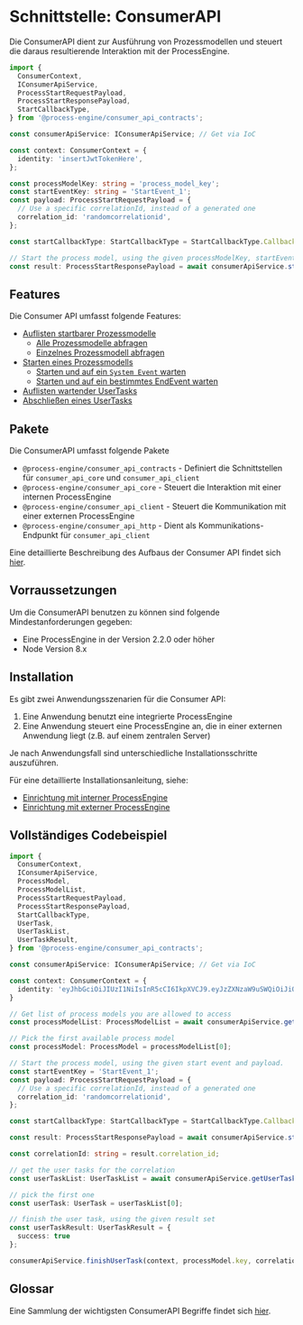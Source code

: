 # Schnittstelle: ConsumerAPI

Die ConsumerAPI dient zur Ausführung von Prozessmodellen und steuert die daraus
resultierende Interaktion mit der ProcessEngine.

```TypeScript
import {
  ConsumerContext,
  IConsumerApiService,
  ProcessStartRequestPayload,
  ProcessStartResponsePayload,
  StartCallbackType,
} from '@process-engine/consumer_api_contracts';

const consumerApiService: IConsumerApiService; // Get via IoC

const context: ConsumerContext = {
  identity: 'insertJwtTokenHere',
};

const processModelKey: string = 'process_model_key';
const startEventKey: string = 'StartEvent_1';
const payload: ProcessStartRequestPayload = {
  // Use a specific correlationId, instead of a generated one
  correlation_id: 'randomcorrelationid',
};

const startCallbackType: StartCallbackType = StartCallbackType.CallbackOnProcessInstanceCreated;

// Start the process model, using the given processModelKey, startEventKey and payload.
const result: ProcessStartResponsePayload = await consumerApiService.startProcess(consumerContext, processModelKey, startEventKey, payload, startCallbackType);
```

## Features

Die Consumer API umfasst folgende Features:

* [Auflisten startbarer Prozessmodelle](./consumer_api/list-startable-process-models.md)
  * [Alle Prozessmodelle abfragen](./consumer_api/list-startable-process-models.md#alle-prozessmodelle-abfragen)
  * [Einzelnes Prozessmodell abfragen](./consumer_api/list-startable-process-models.md#einzelnes-prozessmodell-abfragen)
* [Starten eines Prozessmodells](./consumer_api/start-process-instance.md)
  * [Starten und auf ein `System Event` warten](./consumer_api/start-process-instance.md#starten-und-auf-ein-system-event-warten)
  * [Starten und auf ein bestimmtes EndEvent warten](./consumer_api/start-process-instance.md#starten-und-auf-ein-bestimmtes-endevent-warten)
* [Auflisten wartender UserTasks](./consumer_api/list-waiting-usertasks.md)
* [Abschließen eines UserTasks](./consumer_api/finish-user-task.md)

## Pakete

Die ConsumerAPI umfasst folgende Pakete
- `@process-engine/consumer_api_contracts` - Definiert die Schnittstellen
für `consumer_api_core` und `consumer_api_client`
- `@process-engine/consumer_api_core` - Steuert die Interaktion mit einer
internen ProcessEngine
- `@process-engine/consumer_api_client` - Steuert die Kommunikation mit einer
externen ProcessEngine
- `@process-engine/consumer_api_http` - Dient als Kommunikations-Endpunkt
für `consumer_api_client`

Eine detaillierte Beschreibung des Aufbaus der Consumer API findet sich [hier](./consumer_api/consumer-api-structure.md).

## Vorraussetzungen

Um die ConsumerAPI benutzen zu können sind folgende Mindestanforderungen gegeben:

- Eine ProcessEngine in der Version 2.2.0 oder höher
- Node Version 8.x

## Installation

Es gibt zwei Anwendungsszenarien für die Consumer API:
1. Eine Anwendung benutzt eine integrierte ProcessEngine
2. Eine Anwendung steuert eine ProcessEngine an, die in einer externen
Anwendung liegt (z.B. auf einem zentralen Server)

Je nach Anwendungsfall sind unterschiedliche Installationsschritte auszuführen.

Für eine detaillierte Installationsanleitung, siehe:
- [Einrichtung mit interner ProcessEngine](./consumer_api/setup_internal_process_engine.md)
- [Einrichtung mit externer ProcessEngine](./consumer_api/setup_external_process_engine.md)

## Vollständiges Codebeispiel

```TypeScript
import {
  ConsumerContext,
  IConsumerApiService,
  ProcessModel,
  ProcessModelList,
  ProcessStartRequestPayload,
  ProcessStartResponsePayload,
  StartCallbackType,
  UserTask,
  UserTaskList,
  UserTaskResult,
} from '@process-engine/consumer_api_contracts';

const consumerApiService: IConsumerApiService; // Get via IoC

const context: ConsumerContext = {
  identity: 'eyJhbGciOiJIUzI1NiIsInR5cCI6IkpXVCJ9.eyJzZXNzaW9uSWQiOiJiOWU3MjFjYS0yYmFkLTQzNzUtOGQ3OC0xMmFlNmUyOGUyNjQiLCJpYXQiOjE1MjE1NDg2ODR9.PLa5U6m5lrko3tD_3XLse5OfH93qXyBZgm22PKPqxCc',
}

// Get list of process models you are allowed to access
const processModelList: ProcessModelList = await consumerApiService.getProcessModels(context);

// Pick the first available process model
const processModel: ProcessModel = processModelList[0];

// Start the process model, using the given start event and payload.
const startEventKey = 'StartEvent_1';
const payload: ProcessStartRequestPayload = {
  // Use a specific correlationId, instead of a generated one
  correlation_id: 'randomcorrelationid',
};

const startCallbackType: StartCallbackType = StartCallbackType.CallbackOnProcessInstanceCreated;

const result: ProcessStartResponsePayload = await consumerApiService.startProcess(consumerContext, processModel.key, startEventKey, payload, startCallbackType);

const correlationId: string = result.correlation_id;

// get the user tasks for the correlation
const userTaskList: UserTaskList = await consumerApiService.getUserTasksForCorrelation(context, correlationId);

// pick the first one
const userTask: UserTask = userTaskList[0];

// finish the user task, using the given result set
const userTaskResult: UserTaskResult = {
  success: true
};

consumerApiService.finishUserTask(context, processModel.key, correlationId, userTask.id, userTaskResult);
```

## Glossar

Eine Sammlung der wichtigsten ConsumerAPI Begriffe findet sich [hier](./consumer_api/glossary.md).
